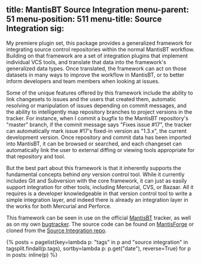 title: MantisBT Source Integration
menu-parent: 51
menu-position: 511
menu-title: Source Integration
sig:
---

My premiere plugin set, this package provides a generalized framework for integrating source control
repositories within the normal MantisBT workflow.  Building on that framework are a set of integration
plugins that implement individual VCS tools, and translate that data into the framework's generalized
data types.  Once translated, the framework can act on those datasets in many ways to improve the workflow
in MantisBT, or to better inform developers and team members when looking at issues.

Some of the unique features offered by this framework include the ability to link changesets to issues and
the users that created them, automatic resolving or manipulation of issues depending on commit messages, and
the ability to intelligently map repository branches to project versions in the tracker.  For instance, when
I commit a bugfix to the MantisBT repository's "master" branch, if the commit message says "Fixes issue #17",
the tracker can automatically mark issue #17's fixed-in version as "1.3.x", the current development version.
Once repository and commit data has been imported into MantisBT, it can be browsed or searched, and each
changeset can automatically link the user to external diffing or viewing tools appropriate for that
repository and tool.

But the best part about this framework is that it inherently supports the fundamental concepts behind *any*
version control tool.  While it currently includes Git and Subversion with the core framework, it can just as
easily support integration for other tools, including Mercurial, CVS, or Bazaar.  All it requires is a
developer knowledgeable in that version control tool to write a simple integration layer, and indeed there
is already an integration layer in the works for both Mercurial and Perforce.

This framework can be seen in use on the official [MantisBT][] tracker, as well as on my own [bugtracker][].
The source code can be found on [MantisForge][] or cloned from the [Source Integration repo][sourcerepo].

{%
posts = pagelist(key=lambda p: "tags" in p and "source integration" in tagsplit.findall(p.tags), sortby=lambda p: p.get("date"), reverse=True)
for p in posts:
	inline(p)
%}

[mantisbt]: http://www.mantisbt.org/ "Mantis Bug Tracker"
[mantisforge]: http://git.mantisforge.org/ "MantisForge"
[bugtracker]: http://leetcode.net/mantis/ "LeetCode.net Bugtracker"
[sourcerepo]: git://git.mantisforge.org/source-integration.git "Source Integration Repository"

